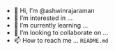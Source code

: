 - 👋 Hi, I’m @ashwinrajaraman
- 👀 I’m interested in ...
- 🌱 I’m currently learning ...
- 💞️ I’m looking to collaborate on ...
- 📫 How to reach me ...
`README.md`
<!---
ashwinrajaraman/ashwinrajaraman is a ✨ special ✨ repository because its `README.md` (this file) appears on your GitHub profile.
You can click the Preview link to take a look at your changes.
--->
